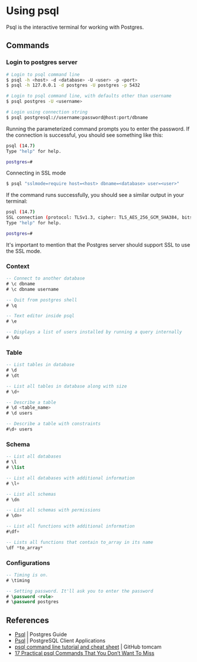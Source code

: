 # Using psql

Psql is the interactive terminal for working with Postgres.

## Commands

### Login to postgres server

```sh
# Login to psql command line
$ psql -h <host> -d <database> -U <user> -p <port>
$ psql -h 127.0.0.1 -d postgres -U postgres -p 5432

# Login to psql command line, with defaults other than username
$ psql postgres -U <username>

# Login using connection string
$ psql postgresql://username:password@host:port/dbname
```

Running the parameterized command prompts you to enter the password. If the connection is successful, you should see something like this:

```sh
psql (14.7)
Type "help" for help.

postgres=#
```

Connecting in SSL mode

```sh
$ psql "sslmode=require host=<host> dbname=<database> user=<user>"
```

If the command runs successfully, you should see a similar output in your terminal:

```sh
psql (14.7)
SSL connection (protocol: TLSv1.3, cipher: TLS_AES_256_GCM_SHA384, bits: 256, compression: off)
Type "help" for help.

postgres=#
```

It's important to mention that the Postgres server should support SSL to use the SSL mode.

### Context

```sql
-- Connect to another database
# \c dbname
# \c dbname username

-- Quit from postgres shell
# \q

-- Text editor inside psql
# \e

-- Displays a list of users installed by running a query internally
# \du
```

### Table

```sql
-- List tables in database
# \d
# \dt

-- List all tables in database along with size
# \d+

-- Describe a table
# \d <table_name>
# \d users

-- Describe a table with constraints
#\d+ users
```

### Schema

```sql
-- List all databases
# \l
# \list

-- List all databases with additional information
# \l+

-- List all schemas
# \dn

-- List all schemas with permissions
# \dn+

-- List all functions with additional information
#\df+

-- Lists all functions that contain to_array in its name
\df *to_array*
```

### Configurations

```sql
-- Timing is on.
# \timing

-- Setting password. It'll ask you to enter the password
# \password <role>
# \password postgres
```

## References

- [Psql](https://www.postgresguide.com/utilities/psql/) | Postgres Guide
- [Psql](https://www.postgresql.org/docs/current/app-psql.html) | PostgreSQL Client Applications
- [psql command line tutorial and cheat sheet](https://tomcam.github.io/postgres/) | GitHub tomcam
- [17 Practical psql Commands That You Don’t Want To Miss](https://www.postgresqltutorial.com/postgresql-administration/psql-commands/)
